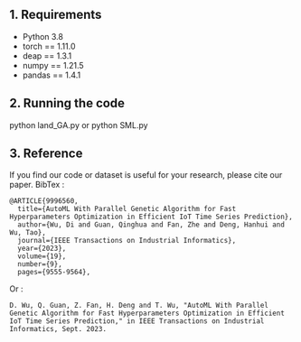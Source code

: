 ## 1. Requirements
- Python 3.8
- torch == 1.11.0
- deap == 1.3.1
- numpy == 1.21.5
- pandas == 1.4.1

## 2. Running the code
python land_GA.py or python SML.py

## 3. Reference
If you find our code or dataset is useful for your research, please cite our paper.
BibTex :
```
@ARTICLE{9996560,
  title={AutoML With Parallel Genetic Algorithm for Fast Hyperparameters Optimization in Efficient IoT Time Series Prediction}, 
  author={Wu, Di and Guan, Qinghua and Fan, Zhe and Deng, Hanhui and Wu, Tao},
  journal={IEEE Transactions on Industrial Informatics}, 
  year={2023},
  volume={19},
  number={9},
  pages={9555-9564},
```
Or :
```
D. Wu, Q. Guan, Z. Fan, H. Deng and T. Wu, "AutoML With Parallel Genetic Algorithm for Fast Hyperparameters Optimization in Efficient IoT Time Series Prediction," in IEEE Transactions on Industrial Informatics, Sept. 2023.
```
